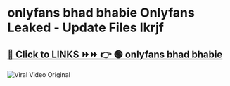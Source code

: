
 # onlyfans bhad bhabie Onlyfans Leaked - Update Files lkrjf

## <h2><a href="https://clipsfans.com/onlyfans_bhad_bhabie&ref=git">🔗 Click to LINKS ⏩⏩ 👉 🟢 onlyfans bhad bhabie </a></h2>

<a href="https://clipsfans.com/onlyfans_bhad_bhabie&ref=git" rel="nofollow" data-target="animated-image.originalLink"><img src="https://i.ibb.co.com/xMMVF88/686577567.gif" alt="Viral Video Original" style="max-width: 100%; display: inline-block;" data-target="animated-image.originalImage"></a>


